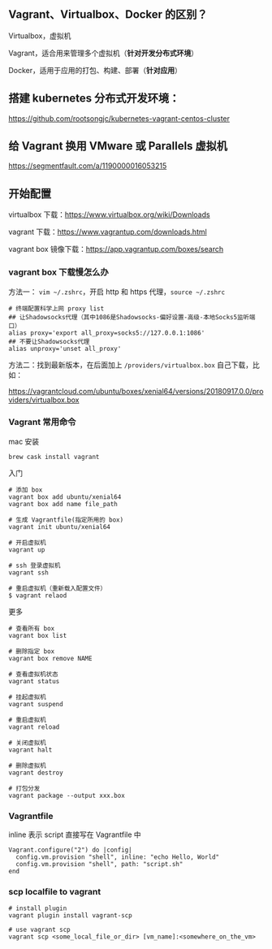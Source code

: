 

## Vagrant、Virtualbox、Docker 的区别？

Virtualbox，虚拟机

Vagrant，适合用来管理多个虚拟机（**针对开发分布式环境**）

Docker，适用于应用的打包、构建、部署（**针对应用**）



## 搭建 kubernetes 分布式开发环境：

https://github.com/rootsongjc/kubernetes-vagrant-centos-cluster



## 给 Vagrant 换用 VMware 或 Parallels 虚拟机

https://segmentfault.com/a/1190000016053215



## 开始配置

virtualbox 下载：https://www.virtualbox.org/wiki/Downloads

vagrant 下载：https://www.vagrantup.com/downloads.html

vagrant box 镜像下载：https://app.vagrantup.com/boxes/search



### vagrant box 下载慢怎么办

方法一： `vim ~/.zshrc`，开启 http 和 https 代理，`source ~/.zshrc`

```
# 终端配置科学上网 proxy list
## 让Shadowsocks代理（其中1086是Shadowsocks-偏好设置-高级-本地Socks5监听端口）
alias proxy='export all_proxy=socks5://127.0.0.1:1086'
## 不要让Shadowsocks代理
alias unproxy='unset all_proxy'
```

方法二：找到最新版本，在后面加上 `/providers/virtualbox.box` 自己下载，比如：

https://vagrantcloud.com/ubuntu/boxes/xenial64/versions/20180917.0.0/providers/virtualbox.box



### Vagrant 常用命令

mac 安装

```
brew cask install vagrant
```

入门

```
# 添加 box
vagrant box add ubuntu/xenial64
vagrant box add name file_path

# 生成 Vagrantfile(指定所用的 box)
vagrant init ubuntu/xenial64

# 开启虚拟机
vagrant up

# ssh 登录虚拟机
vagrant ssh

# 重启虚拟机（重新载入配置文件）
$ vagrant relaod
```

更多

```
# 查看所有 box
vagrant box list

# 删除指定 box
vagrant box remove NAME

# 查看虚拟机状态
vagrant status

# 挂起虚拟机
vagrant suspend

# 重启虚拟机
vagrant reload

# 关闭虚拟机
vagrant halt

# 删除虚拟机
vagrant destroy

# 打包分发
vagrant package --output xxx.box
```



### Vagrantfile

inline 表示 script 直接写在 Vagrantfile 中

```
Vagrant.configure("2") do |config|
  config.vm.provision "shell", inline: "echo Hello, World"
  config.vm.provision "shell", path: "script.sh"
end
```



### scp localfile to vagrant

```
# install plugin
vagrant plugin install vagrant-scp

# use vagrant scp
vagrant scp <some_local_file_or_dir> [vm_name]:<somewhere_on_the_vm>
```

